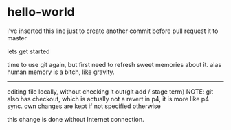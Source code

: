 # hello-world

i've inserted this line just to create another commit before pull request it to master

lets get started

time to use git again, but first need to refresh sweet memories about it. alas human memory is a bitch, like gravity.

----
editing file locally, without checking it out(git add / stage term)
NOTE: git also has checkout, which is actually not a revert in p4, it is more like p4 sync. own changes are kept if not specified otherwise


this change is done without Internet connection. 
